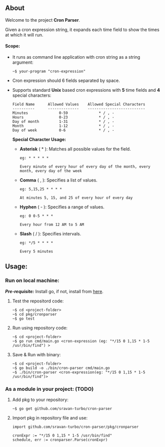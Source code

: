 ## About
Welcome to the project **Cron Parser**. 

Given a cron expression string, it expands each time field to show the times at which it will run.

#### Scope:
 - It runs as command line application with cron string as a string argument:
   ```
   ~$ your-program "cron-expression"
   ```
 - Cron expression should 6 fields separated by space.
 
 - Supports standard **Unix** based cron expressions with **5** time fields and **4** special characters:

    ```
    Field Name      Allowed Values    Allowed Special Characters
    ----------      --------------    --------------------------
    Minutes              0-59              * / , -
    Hours                0-23              * / , -
    Day of month         1-31              * / , - 
    Month                1-12              * / , -
    Day of week          0-6               * / , - 
    ```

   
   **Special Character Usage:**
    - **Asterisk** ( * ): Matches all possible values for the field. 
        ```
        eg: * * * * *

        Every minute of every hour of every day of the month, every month, every day of the week
        ```
    - **Comma** ( , ): Specifies a list of values.
        ```
        eg: 5,15,25 * * * *
        
        At minutes 5, 15, and 25 of every hour of every day
        ```
    - **Hyphen**   ( - ): Specifies a range of values.
        ```
        eg: 0 0-5 * * *
        
        Every hour from 12 AM to 5 AM
        ```
    - **Slash**    ( / ): Specifies intervals.
        ```
        eg: */5 * * * *
        
        Every 5 minutes
        ```


## Usage:

### Run on local machine:

***Pre-requisite:*** Install go, if not, install from [here](https://go.dev/doc/install).
1. Test the repositord code:
    ```
    ~$ cd <project-folder>
    ~$ cd pkg/cronparser
    ~$ go test
    ```
2. Run using repository code:
    ```
    ~$ cd <project-folder>
    ~$ go run cmd/main.go <cron-expression (eg: "*/15 0 1,15 * 1-5 /usr/bin/find") >
    ```
3. Save & Run with binary:
    ```
    ~$ cd <project-folder>
    ~$ go build -o ./bin/cron-parser cmd/main.go
    ~$ ./bin/cron-parser <cron-expression(eg: "*/15 0 1,15 * 1-5 /usr/bin/find")>

### As a module in your project: (TODO)

1. Add pkg to your repository:

    ```
    ~$ go get github.com/sravan-turbo/cron-parser
    ```
2. Import pkg in repository file and use:

    ```
    import github.com/sravan-turbo/cron-parser/pkg/cronparser
    ```

    ```
    cronExpr := "*/15 0 1,15 * 1-5 /usr/bin/find"
    schedule, err := cronparser.Parse(cronExpr)
    ```